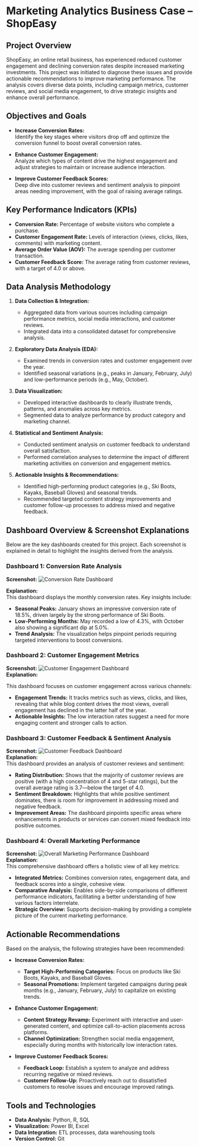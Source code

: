 # Marketing Analytics Business Case – ShopEasy

## Project Overview
ShopEasy, an online retail business, has experienced reduced customer engagement and declining conversion rates despite increased marketing investments. This project was initiated to diagnose these issues and provide actionable recommendations to improve marketing performance. The analysis covers diverse data points, including campaign metrics, customer reviews, and social media engagement, to drive strategic insights and enhance overall performance.


## Objectives and Goals
- **Increase Conversion Rates:**  
  Identify the key stages where visitors drop off and optimize the conversion funnel to boost overall conversion rates.
  
- **Enhance Customer Engagement:**  
  Analyze which types of content drive the highest engagement and adjust strategies to maintain or increase audience interaction.
  
- **Improve Customer Feedback Scores:**  
  Deep dive into customer reviews and sentiment analysis to pinpoint areas needing improvement, with the goal of raising average ratings.

## Key Performance Indicators (KPIs)
- **Conversion Rate:** Percentage of website visitors who complete a purchase.
- **Customer Engagement Rate:** Levels of interaction (views, clicks, likes, comments) with marketing content.
- **Average Order Value (AOV):** The average spending per customer transaction.
- **Customer Feedback Score:** The average rating from customer reviews, with a target of 4.0 or above.

## Data Analysis Methodology
1. **Data Collection & Integration:**  
   - Aggregated data from various sources including campaign performance metrics, social media interactions, and customer reviews.
   - Integrated data into a consolidated dataset for comprehensive analysis.

2. **Exploratory Data Analysis (EDA):**  
   - Examined trends in conversion rates and customer engagement over the year.
   - Identified seasonal variations (e.g., peaks in January, February, July) and low-performance periods (e.g., May, October).

3. **Data Visualization:**  
   - Developed interactive dashboards to clearly illustrate trends, patterns, and anomalies across key metrics.
   - Segmented data to analyze performance by product category and marketing channel.

4. **Statistical and Sentiment Analysis:**  
   - Conducted sentiment analysis on customer feedback to understand overall satisfaction.
   - Performed correlation analyses to determine the impact of different marketing activities on conversion and engagement metrics.

5. **Actionable Insights & Recommendations:**  
   - Identified high-performing product categories (e.g., Ski Boots, Kayaks, Baseball Gloves) and seasonal trends.
   - Recommended targeted content strategy improvements and customer follow-up processes to address mixed and negative feedback.



## Dashboard Overview & Screenshot Explanations

Below are the key dashboards created for this project. Each screenshot is explained in detail to highlight the insights derived from the analysis.

### Dashboard 1: Conversion Rate Analysis
**Screenshot:** ![Conversion Rate Dashboard](https://github.com/user-attachments/assets/6ab6db72-62c5-43b9-948b-7a28df513118)

**Explanation:**  
This dashboard displays the monthly conversion rates. Key insights include:
- **Seasonal Peaks:** January shows an impressive conversion rate of 18.5%, driven largely by the strong performance of Ski Boots.
- **Low-Performing Months:** May recorded a low of 4.3%, with October also showing a significant dip at 5.0%.
- **Trend Analysis:** The visualization helps pinpoint periods requiring targeted interventions to boost conversions.

### Dashboard 2: Customer Engagement Metrics
**Screenshot:** ![Customer Engagement Dashboard](https://github.com/user-attachments/assets/d2d026ef-728d-49f3-8e79-583265faa761)  
**Explanation:**

This dashboard focuses on customer engagement across various channels:
- **Engagement Trends:** It tracks metrics such as views, clicks, and likes, revealing that while blog content drives the most views, overall engagement has declined in the latter half of the year.
- **Actionable Insights:** The low interaction rates suggest a need for more engaging content and stronger calls to action.

### Dashboard 3: Customer Feedback & Sentiment Analysis
**Screenshot:** ![Customer Feedback Dashboard](https://github.com/user-attachments/assets/8e383986-fd2d-43e9-84ff-6925435a3b97)  
**Explanation:**  
This dashboard provides an analysis of customer reviews and sentiment:

- **Rating Distribution:** Shows that the majority of customer reviews are positive (with a high concentration of 4 and 5-star ratings), but the overall average rating is 3.7—below the target of 4.0.
- **Sentiment Breakdown:** Highlights that while positive sentiment dominates, there is room for improvement in addressing mixed and negative feedback.
- **Improvement Areas:** The dashboard pinpoints specific areas where enhancements in products or services can convert mixed feedback into positive outcomes.

### Dashboard 4: Overall Marketing Performance
**Screenshot:** ![Overall Marketing Performance Dashboard](https://github.com/user-attachments/assets/396299aa-a35a-40be-8869-68dec4a6852f)  
**Explanation:**  
This comprehensive dashboard offers a holistic view of all key metrics:

- **Integrated Metrics:** Combines conversion rates, engagement data, and feedback scores into a single, cohesive view.
- **Comparative Analysis:** Enables side-by-side comparisons of different performance indicators, facilitating a better understanding of how various factors interrelate.
- **Strategic Overview:** Supports decision-making by providing a complete picture of the current marketing performance.

## Actionable Recommendations
Based on the analysis, the following strategies have been recommended:

- **Increase Conversion Rates:**
  - **Target High-Performing Categories:** Focus on products like Ski Boots, Kayaks, and Baseball Gloves.
  - **Seasonal Promotions:** Implement targeted campaigns during peak months (e.g., January, February, July) to capitalize on existing trends.

- **Enhance Customer Engagement:**
  - **Content Strategy Revamp:** Experiment with interactive and user-generated content, and optimize call-to-action placements across platforms.
  - **Channel Optimization:** Strengthen social media engagement, especially during months with historically low interaction rates.

- **Improve Customer Feedback Scores:**
  - **Feedback Loop:** Establish a system to analyze and address recurring negative or mixed reviews.
  - **Customer Follow-Up:** Proactively reach out to dissatisfied customers to resolve issues and encourage improved ratings.

## Tools and Technologies
- **Data Analysis:** Python, R, SQL
- **Visualization:** Power BI, Excel
- **Data Integration:** ETL processes, data warehousing tools
- **Version Control:** Git
